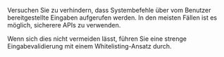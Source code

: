 Versuchen Sie zu verhindern, dass Systembefehle über vom Benutzer bereitgestellte Eingaben aufgerufen werden.
In den meisten Fällen ist es möglich, sicherere APIs zu verwenden.

Wenn sich dies nicht vermeiden lässt, führen Sie eine strenge Eingabevalidierung mit einem Whitelisting-Ansatz durch.